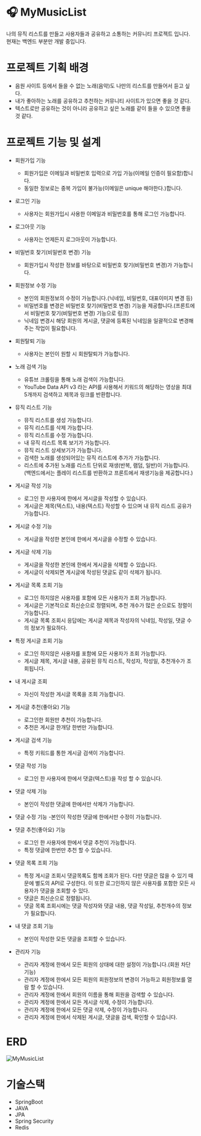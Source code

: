 # 🎧 MyMusicList
나의 뮤직 리스트를 만들고 사용자들과 공유하고 소통하는 커뮤니티 프로젝트 입니다.
현재는 백엔드 부분만 개발 중입니다.

# 프로젝트 기획 배경
- 음원 사이트 등에서 들을 수 없는 노래(음악)도 나만의 리스트를 만들어서 듣고 싶다.
- 내가 좋아하는 노래를 공유하고 추천하는 커뮤니티 사이트가 있으면 좋을 것 같다.
- 텍스트로만 공유하는 것이 아니라 공유하고 싶은 노래를 같이 들을 수 있으면 좋을 것 같다.

# 프로젝트 기능 및 설계
- 회원가입 기능
  - 회원가입은 이메일과 비밀번호 입력으로 가입 가능(이메일 인증이 필요함)합니다.
  - 동일한 정보로는 중복 가입이 불가능(이메일은 unique 해야한다.)합니다.
  
- 로그인 기능
  - 사용자는 회원가입시 사용한 이메일과 비밀번호를 통해 로그인 가능합니다.
    
- 로그아웃 기능
  - 사용자는 언제든지 로그아웃이 가능합니다.

- 비밀번호 찾기(비밀번호 변경) 기능
  - 회원가입시 작성한 정보를 바탕으로 비밀번호 찾기(비밀번호 변경)가 가능합니다.
 
- 회원정보 수정 기능
  - 본인의 회원정보의 수정이 가능합니다.(닉네임, 비밀번호, 대표이미지 변경 등)
  - 비밀번호를 변경은 비밀번호 찾기(비밀번호 변경) 기능을 제공합니다.(프론트에서 비밀번호 찾기(비밀번호 변경) 기능으로 링크)
  - 닉네임 변경시 해당 회원의 게시글, 댓글에 등록된 닉네임을 일괄적으로 변경해주는 작업이 필요합니다.
 
- 회원탈퇴 기능
  - 사용자는 본인이 원할 시 회원탈퇴가 가능합니다.
 
- 노래 검색 기능
  - 유튜브 크롤링을 통해 노래 검색이 가능합니다.
  - YouTube Data API v3 라는 API를 사용해서 키워드의 해당하는 영상을 최대 5개까지 검색하고 제목과 링크를 반환합니다.

- 뮤직 리스트 기능
  - 뮤직 리스트를 생성 가능합니다.
  - 뮤직 리스트를 삭제 가능합니다.
  - 뮤직 리스트를 수정 가능합니다.
  - 내 뮤직 리스트 목록 보기가 가능합니다.
  - 뮤직 리스트 상세보기가 가능합니다.
  - 검색한 노래를 생성되어있는 뮤직 리스트에 추가가 가능합니다.
  - 리스트에 추가된 노래를 리스트 단위로 재생(반복, 램덤, 일반)이 가능합니다.(백엔드에서는 플레이 리스트를 반환하고 프론트에서 재생기능을 제공합니다.)

- 게시글 작성 기능
  - 로그인 한 사용자에 한에서 게시글을 작성할 수 있습니다.
  - 게시글은 제목(텍스트), 내용(텍스트) 작성할 수 있으며 내 뮤직 리스트 공유가 가능합니다.
  
- 게시글 수정 기능
  - 게시글을 작성한 본인에 한에서 게시글을 수정할 수 있습니다.
    
- 게시글 삭제 기능
  - 게시글을 작성한 본인에 한에서 게시글을 삭제할 수 있습니다.
  - 게시글이 삭제되면 게시글에 작성된 댓글도 같이 삭제가 됩니다.
    
- 게시글 목록 조회 기능
  - 로그인 하지않은 사용자를 포함에 모든 사용자가 조회 가능합니다.
  - 게시글은 기본적으로 최신순으로 정렬되며, 추천 개수가 많은 순으로도 정렬이 가능합니다.
  - 게시글 목록 조회시 응답에는 게시글 제목과 작성자의 닉네임, 작성일, 댓글 수의 정보가 필요하다.
 
- 특정 게시글 조회 기능
  - 로그인 하지않은 사용자를 포함에 모든 사용자가 조회 가능합니다.
  - 게시글 제목, 게시글 내용, 공유된 뮤직 리스트, 작성자, 작성일, 추천개수가 조회됩니다.
 
- 내 게시글 조회
  - 자신이 작성한 게시글 목록을 조회 가능합니다.
  
- 게시글 추천(좋아요) 기능
  - 로그인한 회원만 추천이 가능합니다.
  - 추천은 게시글 한개당 한번만 가능합니다.
  
- 게시글 검색 기능
  - 특정 키워드를 통한 게시글 검색이 가능합니다.
  
- 댓글 작성 기능
  - 로그인 한 사용자에 한에서 댓글(텍스트)을 작성 할 수 있습니다.
  
- 댓글 삭제 기능
  - 본인이 작성한 댓글에 한에서만 삭제가 가능합니다.
  
- 댓글 수정 기능
  -본인이 작성한 댓글에 한에서만 수정이 가능합니다.
  
- 댓글 추천(좋아요) 기능
  - 로그인 한 사용자에 한에서 댓글 추천이 가능합니다.
  - 특정 댓글에 한번만 추천 할 수 있습니다.

- 댓글 목록 조회 기능
  - 특정 게시글 조회시 댓글목록도 함께 조회가 된다. 다만 댓글은 많을 수 있기 때문에 별도의 API로 구성한다. 이 또한 로그인하지 않은 사용자를 포함한 모든 사용자가 댓글을 조회할 수 있다.
  - 댓글은 최신순으로 정렬됩니다.
  - 댓글 목록 조회시에는 댓글 작성자와 댓글 내용, 댓글 작성일, 추천개수의 정보가 필요합니다.
 
- 내 댓글 조회 기능
  - 본인이 작성한 모든 댓글을 조회할 수 있습니다.
  
- 관리자 기능
  - 관리자 계정에 한에서 모든 회원의 상태에 대한 설정이 가능합니다.(회원 차단 기능)
  - 관리자 계정에 한에서 모든 회원의 회원정보의 변경이 가능하고 회원정보를 열람 할 수 있습니다.
  - 관리자 계정에 한에서 회원의 이름을 통해 회원을 검색할 수 있습니다.
  - 관리자 계정에 한에서 모든 게시글 삭제, 수정이 가능합니다.
  - 관리자 계정에 한에서 모든 댓글 삭제, 수정이 가능합니다.
  - 관리자 계정에 한에서 삭제된 게시글, 댓글을 검색, 확인할 수 있습니다.

# ERD
![MyMusicList](https://github.com/itpark1018/MyMusicList/assets/117416583/b439a57f-d295-4ad8-aa44-569999d8098a)

# 기술스택
- SpringBoot
- JAVA
- JPA
- Spring Security
- Redis
